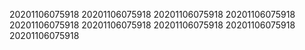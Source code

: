 20201106075918
20201106075918
20201106075918
20201106075918
20201106075918
20201106075918
20201106075918
20201106075918
20201106075918
